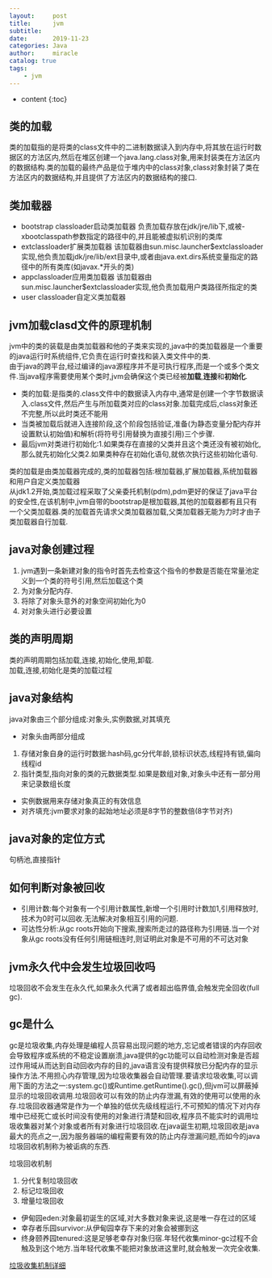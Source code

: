 ```yaml
---
layout:     post
title:      jvm
subtitle:   
date:       2019-11-23
categories: Java
author:     miracle
catalog: true
tags:
    - jvm
---
```


* content
{:toc}


## 类的加载

类的加载指的是将类的class文件中的二进制数据读入到内存中,将其放在运行时数据区的方法区内,然后在堆区创建一个java.lang.class对象,用来封装类在方法区内的数据结构.类的加载的最终产品是位于堆内中的class对象,class对象封装了类在方法区内的数据结构,并且提供了方法区内的数据结构的接口.

## 类加载器

* bootstrap classloader启动类加载器
负责加载存放在jdk/jre/lib下,或被-xbootclasspath参数指定的路径中的,并且能被虚拟机识别的类库
* extclassloader扩展类加载器
该加载器由sun.misc.launcher$extclassloader实现,他负责加载jdk/jre/lib/ext目录中,或者由java.ext.dirs系统变量指定的路径中的所有类库(如javax.*开头的类)
* appclassloader应用类加载器
该加载器由sun.misc.launcher$extclassloader实现,他负责加载用户类路径所指定的类
* user classloader自定义类加载器

## jvm加载clasd文件的原理机制

jvm中的类的装载是由类加载器和他的子类来实现的,java中的类加载器是一个重要的java运行时系统组件,它负责在运行时查找和装入类文件中的类.  
由于java的跨平台,经过编译的java源程序并不是可执行程序,而是一个或多个类文件.当java程序需要使用某个类时,jvm会确保这个类已经被**加载**,**连接**和**初始化**.  

* 类的加载:是指类的.class文件中的数据读入内存中,通常是创建一个字节数据读入.class文件,然后产生与所加载类对应的class对象.加载完成后,class对象还不完整,所以此时类还不能用
* 当类被加载后就进入连接阶段,这个阶段包括验证,准备(为静态变量分配内存并设置默认初始值)和解析(将符号引用替换为直接引用)三个步骤.  
* 最后jvm对类进行初始化:1.如果类存在直接的父类并且这个类还没有被初始化,那么就先初始化父类2.如果类种存在初始化语句,就依次执行这些初始化语句.  

类的加载是由类加载器完成的,类的加载器包括:根加载器,扩展加载器,系统加载器和用户自定义类加载器  
从jdk1.2开始,类加载过程采取了父亲委托机制(pdm),pdm更好的保证了java平台的安全性,在该机制中,jvm自带的bootstrap是根加载器,其他的加载器都有且只有一个父类加载器.类的加载首先请求父类加载器加载,父类加载器无能为力时才由子类加载器自行加载.

## java对象创建过程

1. jvm遇到一条新建对象的指令时首先去检查这个指令的参数是否能在常量池定义到一个类的符号引用,然后加载这个类
2. 为对象分配内存.
3. 将除了对象头意外的对象空间初始化为0
4. 对对象头进行必要设置

## 类的声明周期

类的声明周期包括加载,连接,初始化,使用,卸载.  
加载,连接,初始化是类的加载过程

## java对象结构

java对象由三个部分组成:对象头,实例数据,对其填充  
* 对象头由两部分组成  
 1. 存储对象自身的运行时数据:hash码,gc分代年龄,锁标识状态,线程持有锁,偏向线程id
 2. 指针类型,指向对象的类的元数据类型.如果是数组对象,对象头中还有一部分用来记录数组长度
* 实例数据用来存储对象真正的有效信息
* 对齐填充:jvm要求对象的起始地址必须是8字节的整数倍(8字节对齐)

## java对象的定位方式

句柄池,直接指针

## 如何判断对象被回收
* 引用计数:每个对象有一个引用计数属性,新增一个引用时计数加1,引用释放时,技术为0时可以回收.无法解决对象相互引用的问题.
* 可达性分析:从gc roots开始向下搜索,搜索所走过的路径称为引用链.当一个对象从gc roots没有任何引用链相连时,则证明此对象是不可用的不可达对象

## jvm永久代中会发生垃圾回收吗

垃圾回收不会发生在永久代,如果永久代满了或者超出临界值,会触发完全回收(full gc).

## gc是什么

gc是垃圾收集,内存处理是编程人员容易出现问题的地方,忘记或者错误的内存回收会导致程序或系统的不稳定设置崩溃,java提供的gc功能可以自动检测对象是否超过作用域从而达到自动回收内存的目的,java语言没有提供释放已分配内存的显示操作方法.不用担心内存管理,因为垃圾收集器会自动管理.要请求垃圾收集,可以调用下面的方法之一:system.gc()或Runtime.getRuntime().gc(),但jvm可以屏蔽掉显示的垃圾回收调用.垃圾回收可以有效的防止内存泄漏,有效的使用可以使用的永存.垃圾回收器通常是作为一个单独的低优先级线程运行,不可预知的情况下对内存堆中已经死亡或长时间没有使用的对象进行清楚和回收,程序员不能实时的调用垃圾收集器对某个对象或者所有对象进行垃圾回收.在java诞生初期,垃圾回收是java最大的亮点之一,因为服务器端的编程需要有效的防止内存泄漏问题,而如今的java垃圾回收机制称为被诟病的东西.  

垃圾回收机制
1. 分代复制垃圾回收
2. 标记垃圾回收
3. 增量垃圾回收

* 伊甸园eden:对象最初诞生的区域,对大多数对象来说,这是唯一存在过的区域
* 幸存者乐园survivor:从伊甸园幸存下来的对象会被挪到这
* 终身颐养园tenured:这是足够老幸存对象归宿.年轻代收集minor-gc过程不会触及到这个地方.当年轻代收集不能把对象放进这里时,就会触发一次完全收集.

[垃圾收集机制详细](https://www.cnblogs.com/sunniest/p/4575144.html)